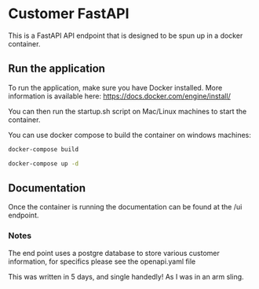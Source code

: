 # Customer FastAPI
This is a FastAPI API endpoint that is designed to be spun up in a docker container.

## Run the application
To run the application, make sure you have Docker installed. More information is available here:
https://docs.docker.com/engine/install/

You can then run the startup.sh script on Mac/Linux machines to start the container.

You can use docker compose to build the container on windows machines:
```bash
docker-compose build

docker-compose up -d
```
## Documentation
Once the container is running the documentation can be found at the /ui endpoint.

### Notes
The end point uses a postgre database to store various customer information, for specifics please see the openapi.yaml file

This was written in 5 days, and single handedly! As I was in an arm sling.
